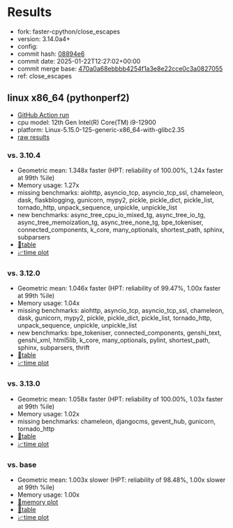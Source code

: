 # Results

- fork: faster-cpython/close_escapes
- version: 3.14.0a4+
- config: 
- commit hash: [08894e6](https://github.com/faster%2dcpython/cpython/commit/08894e6)
- commit date: 2025-01-22T12:27:02+00:00
- commit merge base: [470a0a68ebbbb4254f1a3e8e22cce0c3a0827055](https://github.com/python/cpython/commit/470a0a68ebbbb4254f1a3e8e22cce0c3a0827055)
- ref: close_escapes

## linux x86_64 (pythonperf2)

- [GitHub Action run](https://github.com/faster-cpython/benchmarking/actions/runs/12908210573)
- cpu model: 12th Gen Intel(R) Core(TM) i9-12900
- platform: Linux-5.15.0-125-generic-x86_64-with-glibc2.35
- [raw results](bm-20250122-pythonperf2-x86_64-faster%252dcpython-close_escapes-3.14.0a4%2B-08894e6.json)

### vs. 3.10.4

- Geometric mean: 1.348x faster (HPT: reliability of 100.00%, 1.24x faster at 99th %ile)
- Memory usage: 1.27x
- missing benchmarks: aiohttp, asyncio_tcp, asyncio_tcp_ssl, chameleon, dask, flaskblogging, gunicorn, mypy2, pickle, pickle_dict, pickle_list, tornado_http, unpack_sequence, unpickle, unpickle_list
- new benchmarks: async_tree_cpu_io_mixed_tg, async_tree_io_tg, async_tree_memoization_tg, async_tree_none_tg, bpe_tokeniser, connected_components, k_core, many_optionals, shortest_path, sphinx, subparsers
- [📄table](bm-20250122-pythonperf2-x86_64-faster%252dcpython-close_escapes-3.14.0a4%2B-08894e6-vs-3.10.4.md)
- [📈time plot](bm-20250122-pythonperf2-x86_64-faster%252dcpython-close_escapes-3.14.0a4%2B-08894e6-vs-3.10.4.svg)

### vs. 3.12.0

- Geometric mean: 1.046x faster (HPT: reliability of 99.47%, 1.00x faster at 99th %ile)
- Memory usage: 1.04x
- missing benchmarks: aiohttp, asyncio_tcp, asyncio_tcp_ssl, chameleon, dask, gunicorn, mypy2, pickle, pickle_dict, pickle_list, tornado_http, unpack_sequence, unpickle, unpickle_list
- new benchmarks: bpe_tokeniser, connected_components, genshi_text, genshi_xml, html5lib, k_core, many_optionals, pylint, shortest_path, sphinx, subparsers, thrift
- [📄table](bm-20250122-pythonperf2-x86_64-faster%252dcpython-close_escapes-3.14.0a4%2B-08894e6-vs-3.12.0.md)
- [📈time plot](bm-20250122-pythonperf2-x86_64-faster%252dcpython-close_escapes-3.14.0a4%2B-08894e6-vs-3.12.0.svg)

### vs. 3.13.0

- Geometric mean: 1.058x faster (HPT: reliability of 100.00%, 1.03x faster at 99th %ile)
- Memory usage: 1.02x
- missing benchmarks: chameleon, djangocms, gevent_hub, gunicorn, tornado_http
- [📄table](bm-20250122-pythonperf2-x86_64-faster%252dcpython-close_escapes-3.14.0a4%2B-08894e6-vs-3.13.0.md)
- [📈time plot](bm-20250122-pythonperf2-x86_64-faster%252dcpython-close_escapes-3.14.0a4%2B-08894e6-vs-3.13.0.svg)

### vs. base

- Geometric mean: 1.003x slower (HPT: reliability of 98.48%, 1.00x slower at 99th %ile)
- Memory usage: 1.00x
- [🧠memory plot](bm-20250122-pythonperf2-x86_64-faster%252dcpython-close_escapes-3.14.0a4%2B-08894e6-vs-base-mem.svg)
- [📄table](bm-20250122-pythonperf2-x86_64-faster%252dcpython-close_escapes-3.14.0a4%2B-08894e6-vs-base.md)
- [📈time plot](bm-20250122-pythonperf2-x86_64-faster%252dcpython-close_escapes-3.14.0a4%2B-08894e6-vs-base.svg)

